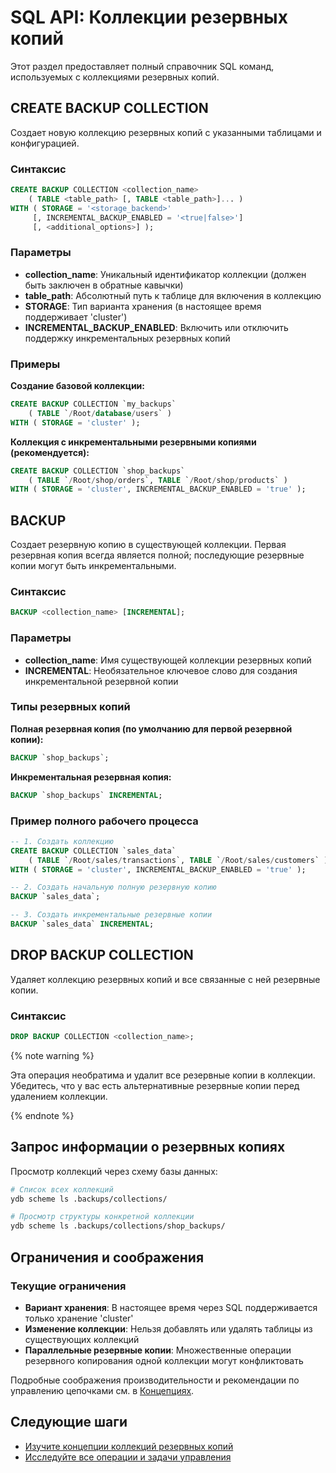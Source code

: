 # SQL API: Коллекции резервных копий

Этот раздел предоставляет полный справочник SQL команд, используемых с коллекциями резервных копий.

## CREATE BACKUP COLLECTION

Создает новую коллекцию резервных копий с указанными таблицами и конфигурацией.

### Синтаксис

```sql
CREATE BACKUP COLLECTION <collection_name>
    ( TABLE <table_path> [, TABLE <table_path>]... )
WITH ( STORAGE = '<storage_backend>'
     [, INCREMENTAL_BACKUP_ENABLED = '<true|false>']
     [, <additional_options>] );
```

### Параметры

- **collection_name**: Уникальный идентификатор коллекции (должен быть заключен в обратные кавычки)
- **table_path**: Абсолютный путь к таблице для включения в коллекцию
- **STORAGE**: Тип варианта хранения (в настоящее время поддерживает 'cluster')
- **INCREMENTAL_BACKUP_ENABLED**: Включить или отключить поддержку инкрементальных резервных копий

### Примеры

**Создание базовой коллекции:**

```sql
CREATE BACKUP COLLECTION `my_backups`
    ( TABLE `/Root/database/users` )
WITH ( STORAGE = 'cluster' );
```

**Коллекция с инкрементальными резервными копиями (рекомендуется):**

```sql
CREATE BACKUP COLLECTION `shop_backups`
    ( TABLE `/Root/shop/orders`, TABLE `/Root/shop/products` )
WITH ( STORAGE = 'cluster', INCREMENTAL_BACKUP_ENABLED = 'true' );
```

## BACKUP

Создает резервную копию в существующей коллекции. Первая резервная копия всегда является полной; последующие резервные копии могут быть инкрементальными.

### Синтаксис

```sql
BACKUP <collection_name> [INCREMENTAL];
```

### Параметры

- **collection_name**: Имя существующей коллекции резервных копий
- **INCREMENTAL**: Необязательное ключевое слово для создания инкрементальной резервной копии

### Типы резервных копий

**Полная резервная копия (по умолчанию для первой резервной копии):**

```sql
BACKUP `shop_backups`;
```

**Инкрементальная резервная копия:**

```sql
BACKUP `shop_backups` INCREMENTAL;
```

### Пример полного рабочего процесса

```sql
-- 1. Создать коллекцию
CREATE BACKUP COLLECTION `sales_data`
    ( TABLE `/Root/sales/transactions`, TABLE `/Root/sales/customers` )
WITH ( STORAGE = 'cluster', INCREMENTAL_BACKUP_ENABLED = 'true' );

-- 2. Создать начальную полную резервную копию
BACKUP `sales_data`;

-- 3. Создать инкрементальные резервные копии
BACKUP `sales_data` INCREMENTAL;
```

## DROP BACKUP COLLECTION

Удаляет коллекцию резервных копий и все связанные с ней резервные копии.

### Синтаксис

```sql
DROP BACKUP COLLECTION <collection_name>;
```

{% note warning %}

Эта операция необратима и удалит все резервные копии в коллекции. Убедитесь, что у вас есть альтернативные резервные копии перед удалением коллекции.

{% endnote %}

## Запрос информации о резервных копиях

Просмотр коллекций через схему базы данных:

```bash
# Список всех коллекций
ydb scheme ls .backups/collections/

# Просмотр структуры конкретной коллекции
ydb scheme ls .backups/collections/shop_backups/
```

## Ограничения и соображения

### Текущие ограничения

- **Вариант хранения**: В настоящее время через SQL поддерживается только хранение 'cluster'
- **Изменение коллекции**: Нельзя добавлять или удалять таблицы из существующих коллекций
- **Параллельные резервные копии**: Множественные операции резервного копирования одной коллекции могут конфликтовать

Подробные соображения производительности и рекомендации по управлению цепочками см. в [Концепциях](concepts.md).

## Следующие шаги

- [Изучите концепции коллекций резервных копий](concepts.md)
- [Исследуйте все операции и задачи управления](operations.md)
